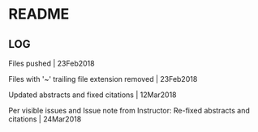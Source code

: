 # README

## LOG

Files pushed | 23Feb2018
 
Files with '~' trailing file extension removed | 23Feb2018

Updated abstracts and fixed citations | 12Mar2018

Per visible issues and Issue note from Instructor: Re-fixed abstracts and citations | 24Mar2018
